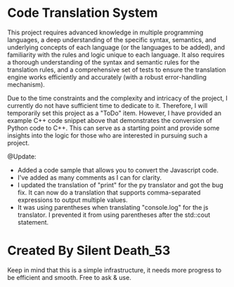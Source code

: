 # Code Translation System
This project requires advanced knowledge in multiple programming languages, a deep understanding of the specific syntax, semantics, and underlying concepts of each language (or the languages to be added), and familiarity with the rules and logic unique to each language. It also requires a thorough understanding of the syntax and semantic rules for the translation rules, and a comprehensive set of tests to ensure the translation engine works efficiently and accurately (with a robust error-handling mechanism).


Due to the time constraints and the complexity and intricacy of the project, I currently do not have sufficient time to dedicate to it. Therefore, I will temporarily set this project as a "ToDo" item. However, I have provided an example C++ code snippet above that demonstrates the conversion of Python code to C++. This can serve as a starting point and provide some insights into the logic for those who are interested in pursuing such a project.

@Update:

- Added a code sample that allows you to convert the Javascript code.
- I've added as many comments as I can for clarity.
- I updated the translation of "print" for the py translator and got the bug fix. It can now do a translation that supports comma-separated expressions to output multiple values.
- It was using parentheses when translating "console.log" for the js translator. I prevented it from using parentheses after the std::cout statement.

# Created By Silent Death_53
Keep in mind that this is a simple infrastructure, it needs more progress to be efficient and smooth. Free to ask & use.
